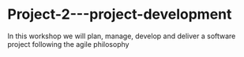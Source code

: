 # Project-2---project-development
In this workshop we will plan, manage, develop and deliver a software project following the agile philosophy
